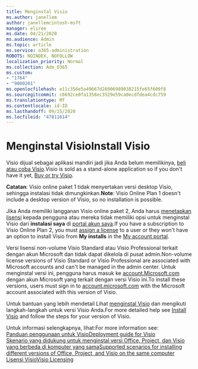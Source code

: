 ```yaml
---
title: Menginstal Visio
ms.author: janellem
author: janellemcintosh-msft
manager: eliree
ms.date: 04/21/2020
ms.audience: Admin
ms.topic: article
ms.service: o365-administration
ROBOTS: NOINDEX, NOFOLLOW
localization_priority: Normal
ms.collection: Adm_O365
ms.custom:
- "1764"
- "9000201"
ms.openlocfilehash: e11c356e5a49667d26906989038215fe65f609f8
ms.sourcegitcommit: c6692ce0fa1358ec3529e59ca0ecdfdea4cdc759
ms.translationtype: MT
ms.contentlocale: id-ID
ms.lasthandoff: 09/15/2020
ms.locfileid: "47811614"
---
```

# <a name="install-visio"></a><span data-ttu-id="e4bfb-102">Menginstal Visio</span><span class="sxs-lookup"><span data-stu-id="e4bfb-102">Install Visio</span></span>

<span data-ttu-id="e4bfb-103">Visio dijual sebagai aplikasi mandiri jadi jika Anda belum memilikinya, [beli atau coba Visio](https://products.office.com/visio).</span><span class="sxs-lookup"><span data-stu-id="e4bfb-103">Visio is sold as a stand-alone application so if you don't have it yet, [Buy or try Visio](https://products.office.com/visio).</span></span> 

<span data-ttu-id="e4bfb-104">**Catatan**: Visio online paket 1 tidak menyertakan versi desktop Visio, sehingga instalasi tidak dimungkinkan.</span><span class="sxs-lookup"><span data-stu-id="e4bfb-104">**Note**: Visio Online Plan 1 doesn't include a desktop version of Visio, so no installation is possible.</span></span>

<span data-ttu-id="e4bfb-105">Jika Anda memiliki langganan Visio online paket 2, Anda harus [menetapkan lisensi](https://docs.microsoft.com/microsoft-365/admin/add-users/add-users) kepada pengguna atau mereka tidak memiliki opsi untuk menginstal Visio dari **instalasi saya** di [portal akun saya](https://portal.office.com/account#installs).</span><span class="sxs-lookup"><span data-stu-id="e4bfb-105">If you have a subscription to Visio Online Plan 2, you must [assign a license](https://docs.microsoft.com/microsoft-365/admin/add-users/add-users) to a user or they won't have an option to install Visio from **My installs** in the [My account portal](https://portal.office.com/account#installs).</span></span> 

<span data-ttu-id="e4bfb-106">Versi lisensi non-volume Visio Standard atau Visio Professional terkait dengan akun Microsoft dan tidak dapat dikelola di pusat admin.</span><span class="sxs-lookup"><span data-stu-id="e4bfb-106">Non-volume license versions of Visio Standard or Visio Professional are associated with Microsoft accounts and can't be managed in the admin center.</span></span> <span data-ttu-id="e4bfb-107">Untuk menginstal versi ini, pengguna harus masuk ke [account.Microsoft.com](https://account.microsoft.com) dengan akun Microsoft yang terkait dengan versi Visio ini.</span><span class="sxs-lookup"><span data-stu-id="e4bfb-107">To install these versions, users must sign in to [account.microsoft.com](https://account.microsoft.com) with the Microsoft account associated with this version of Visio.</span></span>

<span data-ttu-id="e4bfb-108">Untuk bantuan yang lebih mendetail Lihat [menginstal Visio](https://support.office.com/article/f98f21e3-aa02-4827-9167-ddab5b025710?wt.mc_id=OfficeAdm_ClientDIA_Alchemy1764) dan mengikuti langkah-langkah untuk versi Visio Anda.</span><span class="sxs-lookup"><span data-stu-id="e4bfb-108">For more detailed help see [Install Visio](https://support.office.com/article/f98f21e3-aa02-4827-9167-ddab5b025710?wt.mc_id=OfficeAdm_ClientDIA_Alchemy1764) and follow the steps for your version of Visio.</span></span>

<span data-ttu-id="e4bfb-109">Untuk informasi selengkapnya, lihat:</span><span class="sxs-lookup"><span data-stu-id="e4bfb-109">For more information see:</span></span><br>
[<span data-ttu-id="e4bfb-110">Panduan penggunaan untuk Visio</span><span class="sxs-lookup"><span data-stu-id="e4bfb-110">Deployment guide for Visio</span></span>](https://docs.microsoft.com/deployoffice/deployment-guide-for-visio)<br>
[<span data-ttu-id="e4bfb-111">Skenario yang didukung untuk menginstal versi Office, Project, dan Visio yang berbeda di komputer yang sama</span><span class="sxs-lookup"><span data-stu-id="e4bfb-111">Supported scenarios for installing different versions of Office, Project, and Visio on the same computer</span></span>](https://docs.microsoft.com/deployoffice/install-different-office-visio-and-project-versions-on-the-same-computer)<br>
[<span data-ttu-id="e4bfb-112">Lisensi Visio</span><span class="sxs-lookup"><span data-stu-id="e4bfb-112">Visio Licensing</span></span>](https://products.office.com/visio/microsoft-visio-volume-licensing-visio-for-multiple-users)